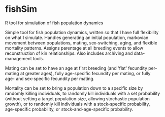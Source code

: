 # fishSim
R tool for simulation of fish population dynamics

Simple tool for fish population dynamics, written so that I have full
flexibility on what I simulate. Handles generating an initial
population, markovian movement between populations, mating,
sex-switching, aging, and flexible mortality patterns. Assigns
parentage at all breeding events to allow reconstruction of kin
relationships.  Also includes archiving and data-management tools.

Mating can be set to have an age at first breeding (and 'flat'
fecundity per-mating at greater ages), fully age-specific fecundity
per mating, or fully age- and sex-specific fecundity per mating.

Mortality can be set to bring a population down to a specific size by
randomly killing individuals, to randomly kill individuals with a set
probability (without setting a target population size, allowing
stochastic population growth), or to randomly kill individuals with a
stock-specific probability, age-specific probability, or
stock-and-age-specific probability.
